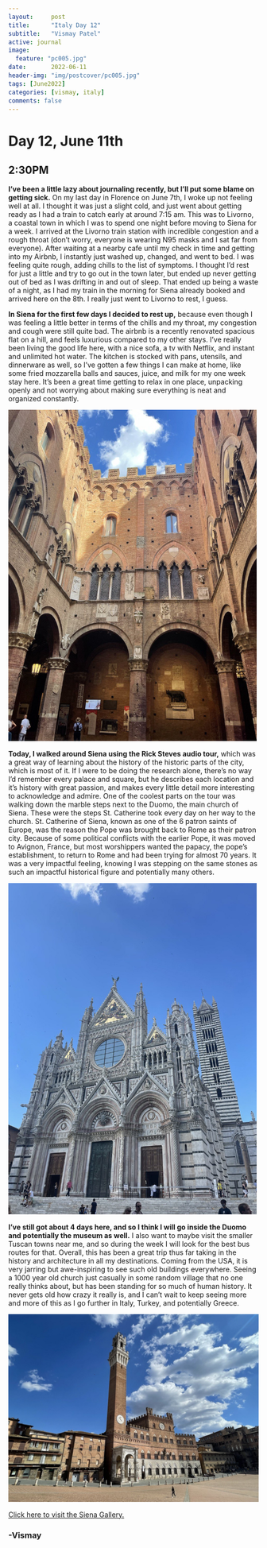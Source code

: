 ```yaml
---
layout:     post
title:      "Italy Day 12"
subtitle:   "Vismay Patel"
active: journal
image:
  feature: "pc005.jpg"
date:       2022-06-11
header-img: "img/postcover/pc005.jpg"
tags: [June2022]
categories: [vismay, italy]
comments: false
---
```


# Day 12, June 11th

## 2:30PM

**I’ve been a little lazy about journaling recently, but I’ll put some blame on getting sick.** On my last day in Florence on June 7th, I woke up not feeling well at all. I thought it was just a slight cold, and just went about getting ready as I had a train to catch early at around 7:15 am. This was to Livorno, a coastal town in which I was to spend one night before moving to Siena for a week. I arrived at the Livorno train station with incredible congestion and a rough throat (don’t worry, everyone is wearing N95 masks and I sat far from everyone). After waiting at a nearby cafe until my check in time and getting into my Airbnb, I instantly just washed up, changed, and went to bed. I was feeling quite rough, adding chills to the list of symptoms. I thought I’d rest for just a little and try to go out in the town later, but ended up never getting out of bed as I was drifting in and out of sleep. That ended up being a waste of a night, as I had my train in the morning for Siena already booked and arrived here on the 8th. I really just went to Livorno to rest, I guess. 

**In Siena for the first few days I decided to rest up,** because even though I was feeling a little better in terms of the chills and my throat, my congestion and cough were still quite bad. The airbnb is a recently renovated spacious flat on a hill, and feels luxurious compared to my other stays. I’ve really been living the good life here, with a nice sofa, a tv with Netflix, and instant and unlimited hot water. The kitchen is stocked with pans, utensils, and dinnerware as well, so I’ve gotten a few things I can make at home, like some fried mozzarella balls and sauces, juice, and milk for my one week stay here. It’s been a great time getting to relax in one place, unpacking openly and not worrying about making sure everything is neat and organized constantly. 

<img src="/gallery/archive/2022-June-Siena/msg38503476-422575.jpg" alt="picture" class="center" width="500"/>

**Today, I walked around Siena using the Rick Steves audio tour,** which was a great way of learning about the history of the historic parts of the city, which is most of it. If I were to be doing the research alone, there’s no way I’d remember every palace and square, but he describes each location and it’s history with great passion, and makes every little detail more interesting to acknowledge and admire. One of the coolest parts on the tour was walking down the marble steps next to the Duomo, the main church of Siena. These were the steps St. Catherine took every day on her way to the church. St. Catherine of Siena, known as one of the 6 patron saints of Europe, was the reason the Pope was brought back to Rome as their patron city. Because of some political conflicts with the earlier Pope, it was moved to Avignon, France, but most worshippers wanted the papacy, the pope’s establishment, to return to Rome and had been trying for almost 70 years. It was a very impactful feeling, knowing I was stepping on the same stones as such an impactful historical figure and potentially many others. 

<img src="/gallery/archive/2022-June-Siena/msg38503476-422566.jpg" alt="picture" class="center" width="500"/>

**I’ve still got about 4 days here, and so I think I will go inside the Duomo and potentially the museum as well.** I also want to maybe visit the smaller Tuscan towns near me, and so during the week I will look for the best bus routes for that. Overall, this has been a great trip thus far taking in the history and architecture in all my destinations. Coming from the USA, it is very jarring but awe-inspiring to see such old buildings everywhere. Seeing a 1000 year old church just casually in some random village that no one really thinks about, but has been standing for so much of human history. It never gets old how crazy it really is, and I can’t wait to keep seeing more and more of this as I go further in Italy, Turkey, and potentially Greece.

<img src="/gallery/archive/2022-June-Siena/msg38503476-422573.jpg" alt="picture" class="center" width="600"/>

<a href="https://vismaytravels.com//gallery/gallery-22June-Siena/">Click here to visit the Siena Gallery.</a> 

### -Vismay 